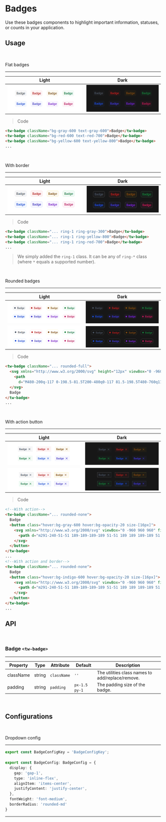# Badges

Use these badges components to highlight important information, statuses, or counts in your application.

## Usage

<br/>

Flat badges

---
Light | Dark
---------- | ---------
![""](images/badge/badge-flat.png) | ![""](images/badge/badge-flat-dark.png)

>Code

```html
<tw-badge className="bg-gray-600 text-gray-600">Badge</tw-badge>
<tw-badge className="bg-red-600 text-red-700">Badge</tw-badge>
<tw-badge className="bg-yellow-600 text-yellow-800">Badge</tw-badge>
...
```

<br/>

With border

---
Light | Dark
---------- | ---------
![""](images/badge/badge-with-border.png) | ![""](images/badge/badge-with-border-dark.png)

>Code

```html
<tw-badge className="... ring-1 ring-gray-300">Badge</tw-badge>
<tw-badge className="... ring-1 ring-yellow-800">Badge</tw-badge>
<tw-badge className="... ring-1 ring-red-700">Badge</tw-badge>
...
```

> We simply added the ``ring-1`` class. It can be any of ``ring-*`` class (where ``*`` equals a supported number).

<br/>

Rounded badges

---
Light | Dark
---------- | ---------
![""](images/badge/badge-rounded-with-leading-icon.png) | ![""](images/badge/badge-rounded-with-leading-icon-dark.png)
![""](images/badge/badge-rounded-with-leading-icon-and-border.png) | ![""](images/badge/badge-rounded-with-leading-icon-and-border-dark.png)

>Code

```html
<tw-badge className="... rounded-full">
  <svg xmlns="http://www.w3.org/2000/svg" height="12px" viewBox="0 -960 960 960" width="12px" fill="currentColor">
    <path
      d="M480-200q-117 0-198.5-81.5T200-480q0-117 81.5-198.5T480-760q117 0 198.5 81.5T760-480q0 117-81.5 198.5T480-200Z" />
  </svg>
  Badge
</tw-badge>
...
```

<br/>

With action button

---
Light | Dark
---------- | ---------
![""](images/badge/badge-with-action.png) | ![""](images/badge/badge-with-action-dark.png)
![""](images/badge/badge-with-action-and-border.png) | ![""](images/badge/badge-with-action-and-border-dark.png)

>Code

```html
<!--With action-->
<tw-badge className="... rounded-none">
  Badge
  <button class="hover:bg-gray-600 hover:bg-opacity-20 size-[16px]">
    <svg xmlns="http://www.w3.org/2000/svg" viewBox="0 -960 960 960" fill="currentColor">
      <path d="m291-240-51-51 189-189-189-189 51-51 189 189 189-189 51 51-189 189 189 189-51 51-189-189-189 189Z" />
    </svg>
  </button>
</tw-badge>
...
<!--With action and border-->
<tw-badge className="... rounded-none">
  Badge
  <button class="hover:bg-indigo-600 hover:bg-opacity-20 size-[16px]">
    <svg xmlns="http://www.w3.org/2000/svg" viewBox="0 -960 960 960" fill="currentColor">
      <path d="m291-240-51-51 189-189-189-189 51-51 189 189 189-189 51 51-189 189 189 189-51 51-189-189-189 189Z" />
    </svg>
  </button>
</tw-badge>
...
```

## API

<br/>

### Badge `<tw-badge>`

---
Property  | Type        | Attribute   | Default | Description
----------|-------------|-------------|---------|------------
className | string      | `className` |  `''`   | The utilities class names to add/replace/remove.
padding | string      | `padding` |  `px-1.5 py-1`   | The padding size of the badge.

<br/>

## Configurations

<br/>

Dropdown config

---

```ts
export const BadgeConfigKey = 'BadgeConfigKey';

export const BadgeConfig: BadgeConfig = {
  display: {
    gap: 'gap-1',
    type: 'inline-flex',
    alignItem: 'items-center',
    justifyContent: 'justify-center',
  },
  fontWeight: 'font-medium',
  borderRadius: 'rounded-md'
}
```

---
